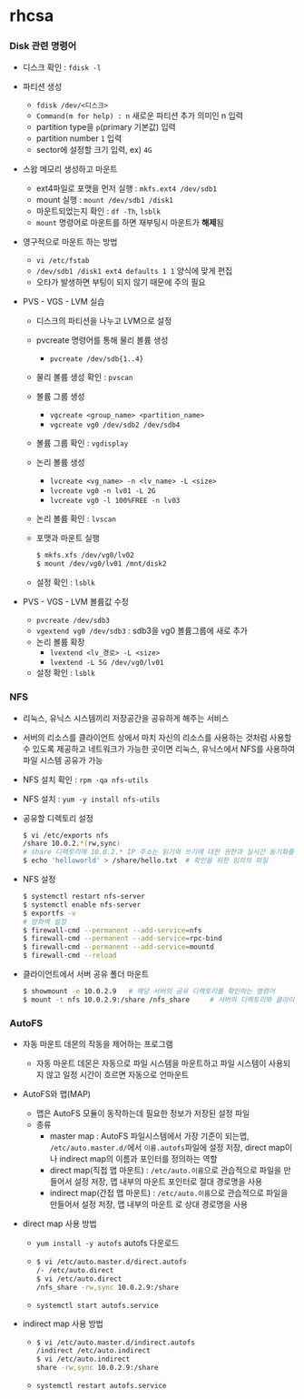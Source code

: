 # rhcsa

### Disk 관련 명령어

- 디스크 확인 : `fdisk -l`
- 파티션 생성
  - `fdisk /dev/<디스크>`
  - `Command(m for help) : n` 새로운 파티션 추가 의미인 n 입력
  - partition type을 `p`(primary 기본값) 입력
  - partition number `1` 입력
  - sector에 설정할 크기 입력, ex) `4G`
- 스왑 메모리 생성하고 마운트
  - ext4파일로 포맷을 먼저 실행 : `mkfs.ext4 /dev/sdb1`
  - mount 실행 : `mount /dev/sdb1 /disk1`
  - 마운트되었는지 확인 : `df -Th`, `lsblk`
  - `mount` 명령어로 마운트를 하면 재부팅시 마운트가 **해제**됨
- 영구적으로 마운트 하는 방법
  - `vi /etc/fstab`
  - `/dev/sdb1 /disk1 ext4 defaults 1 1` 양식에 맞게 편집
  - 오타가 발생하면 부팅이 되지 않기 때문에 주의 필요

- PVS - VGS - LVM 실습

  - 디스크의 파티션을 나누고 LVM으로 설정

  - pvcreate 명령어를 통해 물리 볼륨 생성

    - `pvcreate /dev/sdb{1..4}`

  - 물리 볼륨 생성 확인 : `pvscan`

  - 볼륨 그룹 생성

    - `vgcreate <group_name> <partition_name>`
    - `vgcreate vg0 /dev/sdb2 /dev/sdb4`

  - 볼륨 그룹 확인 : `vgdisplay`

  - 논리 볼륨 생성

    - `lvcreate <vg_name> -n <lv_name> -L <size>`
    - `lvcreate vg0 -n lv01 -L 2G`
    - `lvcreate vg0 -l 100%FREE -n lv03`

  - 논리 볼륨 확인 : `lvscan`

  - 포맷과 마운트 실행

    ```sh
    $ mkfs.xfs /dev/vg0/lv02
    $ mount /dev/vg0/lv01 /mnt/disk2
    ```

  - 설정 확인 : `lsblk`

- PVS - VGS - LVM 볼륨값 수정

  - `pvcreate /dev/sdb3`
  - `vgextend vg0 /dev/sdb3` : sdb3을 vg0 볼륨그룹에 새로 추가
  - 논리 볼륨 확장
    - `lvextend <lv_경로> -L <size>`
    - `lvextend -L 5G /dev/vg0/lv01`
  - 설정 확인 : `lsblk`

### NFS

- 리눅스, 유닉스 시스템끼리 저장공간을 공유하게 해주는 서비스

- 서버의 리소스를 클라이언트 상에서 마치 자신의 리소스를 사용하는 것처럼 사용할 수 있도록 제공하고 네트워크가 가능한 곳이면 리눅스, 유닉스에서 NFS를 사용하여 파일 시스템 공유가 가능

- NFS 설치 확인 : `rpm -qa nfs-utils`

- NFS 설치 : `yum -y install nfs-utils`

- 공유할 디렉토리 설정

  ```sh
  $ vi /etc/exports nfs
  /share 10.0.2.*(rw,sync)
  # share 디렉토리에 10.0.2.* IP 주소는 읽기와 쓰기에 대한 권한과 실시간 동기화를 부여
  $ echo 'helloworld' > /share/hello.txt  # 확인을 위한 임의의 파일
  ```

- NFS 설정

  ```sh
  $ systemctl restart nfs-server
  $ systemctl enable nfs-server
  $ exportfs -v
  # 방화벽 설정
  $ firewall-cmd --permanent --add-service=nfs
  $ firewall-cmd --permanent --add-service=rpc-bind
  $ firewall-cmd --permanent --add-service=mountd
  $ firewall-cmd --reload
  ```

- 클라이언트에서 서버 공유 폴더 마운트

  ```sh
  $ showmount -e 10.0.2.9   # 해당 서버의 공유 디렉토리를 확인하는 명령어
  $ mount -t nfs 10.0.2.9:/share /nfs_share     # 서버의 디렉토리와 클라이언트 디렉토리 마운트
  ```

### AutoFS

- 자동 마운트 데몬의 작동을 제어하는 프로그램

  - 자동 마운트 데몬은 자동으로 파일 시스템을 마운트하고 파일 시스템이 사용되지 않고 일정 시간이 흐르면 자동으로 언마운트

- AutoFS와 맵(MAP)

  - 맵은 AutoFS 모듈이 동작하는데 필요한 정보가 저장된 설정 파일
  - 종류
    - master map : AutoFS 파일시스템에서 가장 기준이 되는맵, `/etc/auto.master.d/`에서 `이름.autofs`파일에 설정 저장, direct map이나 indirect map의 이름과 포인터를 정의하는 역할
    - direct map(직접 맵 마운트) : `/etc/auto.이름`으로 관습적으로 파일을 만들어서 설정 저장, 맵 내부의 마운트 포인터로 절대 경로명을 사용
    - indirect map(간접 맵 마운트) : `/etc/auto.이름`으로 관습적으로 파일을 만들어서 설정 저장, 맵 내부의 마운트 로 상대 경로명을 사용

- direct map 사용 방법

  - `yum install -y autofs` autofs 다운로드

  - ```sh
    $ vi /etc/auto.master.d/direct.autofs
    /- /etc/auto.direct
    $ vi /etc/auto.direct
    /nfs_share -rw,sync 10.0.2.9:/share
    ```

  - `systemctl start autofs.service`

- indirect map 사용 방법

  - ```sh
    $ vi /etc/auto.master.d/indirect.autofs
    /indirect /etc/auto.indirect
    $ vi /etc/auto.indirect
    share -rw,sync 10.0.2.9:/share
    ```

  - `systemctl restart autofs.service`
